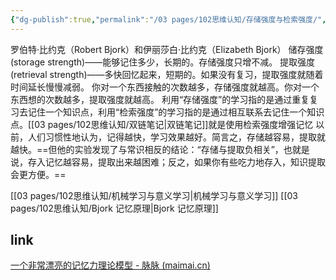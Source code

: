 ```yaml
---
{"dg-publish":true,"permalink":"/03 pages/102思维认知/存储强度与检索强度/","tags":["PKM"],"created":"2024-11-30T20:51:39.341+08:00","updated":"2025-03-04T13:37:39.786+08:00"}
---
```


罗伯特·比约克（Robert Bjork）和伊丽莎白·比约克（Elizabeth Bjork）
储存强度 (storage strength)——能够记住多少，长期的。存储强度只增不减。
提取强度 (retrieval strength)——多快回忆起来，短期的。如果没有复习，提取强度就随着时间延长慢慢减弱。
你对一个东西接触的次数越多，存储强度就越高。你对一个东西想的次数越多，提取强度就越高。
利用“存储强度”的学习指的是通过重复复习去记住一个知识点，利用“检索强度”的学习指的是通过相互联系去记住一个知识点。[[03 pages/102思维认知/双链笔记\|双链笔记]]就是使用检索强度增强记忆
以前，人们习惯性地认为，记得越快，学习效果越好。简言之，存储越容易，提取就越快。==但他的实验发现了与常识相反的结论：“存储与提取负相关”，也就是说，存入记忆越容易，提取出来越困难；反之，如果你有些吃力地存入，知识提取会更方便。==

[[03 pages/102思维认知/机械学习与意义学习\|机械学习与意义学习]]
[[03 pages/102思维认知/Bjork 记忆原理\|Bjork 记忆原理]]

## link
[一个非常漂亮的记忆力理论模型 - 脉脉 (maimai.cn)](https://maimai.cn/article/detail?fid=1569895775&efid=G3YAz0idtqyIepT8m8JxIA)